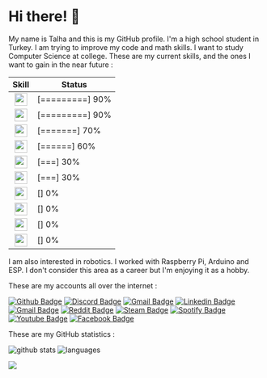 # Hi there! 👋

My name is Talha and this is my GitHub profile. I'm a high school student in Turkey. I am trying to improve my code and math skills. I want to study Computer Science at college. These are my current skills, and the ones I want to gain in the near future :

| Skill | Status |
| :-:   | - | 
| <img height="25" src="https://www.vectorlogo.zone/logos/w3_html5/w3_html5-icon.svg"> | [=========] 90% |
| <img height="25" src="https://cdn.worldvectorlogo.com/logos/css-5.svg"> | [=========] 90% |
| <img height="25" src="https://cdn.worldvectorlogo.com/logos/javascript.svg"> | [=======] 70% |
| <img height="25" src="https://www.vectorlogo.zone/logos/vuejs/vuejs-icon.svg"> | [======] 60% |
| <img height="25" src="https://www.vectorlogo.zone/logos/nuxtjs/nuxtjs-icon.svg" /> | [===] 30% |
| <img height="25" src="https://www.vectorlogo.zone/logos/golang/golang-official.svg" /> | [===] 30% |
| <img height="25" src="https://www.vectorlogo.zone/logos/dartlang/dartlang-icon.svg"> | [] 0% |
| <img height="25" src="https://www.vectorlogo.zone/logos/flutterio/flutterio-icon.svg"> | [] 0% |
| <img height="25" src="https://www.vectorlogo.zone/logos/python/python-icon.svg"> | [] 0% |
| <img height="25" src="https://www.vectorlogo.zone/logos/opencv/opencv-icon.svg"> | [] 0% |

I am also interested in robotics. I worked with Raspberry Pi, Arduino and ESP. I don't consider this area as a career but I'm enjoying it as a hobby.

These are my accounts all over the internet : 


[![Github Badge](https://img.shields.io/badge/talhabw-grey?logo=GitHub)](https://github.com/talhabw)
[![Discord Badge](https://img.shields.io/badge/t.bw%238436-7289DA?logo=Discord&logoColor=white)](https://discord.com/users/734720204260769793/)
[![Gmail Badge](https://img.shields.io/badge/talhafb1223@gmail.com-c14438?logo=Gmail&logoColor=white)](mailto:talhafb1223@gmail.com)
[![Linkedin Badge](https://img.shields.io/badge/Talha%20Karasu-blue?logo=Linkedin)](https://www.linkedin.com/in/talhakarasu/)
[![Gmail Badge](https://img.shields.io/badge/talha@kararsu.xyz-c14438?logo=Gmail&logoColor=white)](mailto:talha@karasu.xyz)
[![Reddit Badge](https://img.shields.io/badge/VladRyuzuka-ff4500?logo=Reddit&logoColor=white)](https://www.reddit.com/user/VladRyuzuka)
[![Steam Badge](https://img.shields.io/badge/Raistlin-113A70?logo=Steam&logoColor=white)](https://steamcommunity.com/id/Sylvester1223/)
[![Spotify Badge](https://img.shields.io/badge/talhabw-1ED760?logo=Spotify&logoColor=white)](https://open.spotify.com/user/up1ar3qi6wyf0kft0odfr9in7)
[![Youtube Badge](https://img.shields.io/badge/Talha-ff0000?logo=Youtube)](https://www.youtube.com/channel/UC6rsOQgbEGqpBu539xGKUXQ)
[![Facebook Badge](https://img.shields.io/badge/Talha-4267b2?logo=Facebook&logoColor=white)](https://www.facebook.com/profile.php?id=100011297020699)

These are my GitHub statistics : 

![github stats](https://github-readme-stats.vercel.app/api?username=talhabw&line_height=40&count_commits=true&count_private=true&show_icons=true&theme=cobalt)
![languages](https://github-readme-stats.vercel.app/api/top-langs/?username=talhabw&show_icons=true&theme=cobalt)

![](https://hit.yhype.me/github/profile?user_id=56639619)
